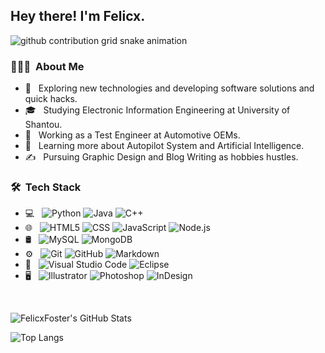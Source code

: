 <h2> Hey there! I'm Felicx.</h2>

<picture>
  <source media="(prefers-color-scheme: dark)" srcset="[https://raw.githubusercontent.com/Zero-coder/Zero-coder/output/github-contribution-grid-snake-dark.svg](https://raw.githubusercontent.com/FelicxFoster/FelicxFoster/output/github-contribution-grid-snake-dark.svg)">
  <source media="(prefers-color-scheme: light)" srcset="[https://raw.githubusercontent.com/Zero-coder/Zero-coder/output/github-contribution-grid-snake.svg](https://raw.githubusercontent.com/FelicxFoster/FelicxFoster/output/github-contribution-grid-snake.svg)">
  <img alt="github contribution grid snake animation" src="[https://raw.githubusercontent.com/Zero-coder/Zero-coder/output/github-contribution-grid-snake.svg](https://raw.githubusercontent.com/Zero-coder/Zero-coder/output/github-contribution-grid-snake.svg](https://raw.githubusercontent.com/FelicxFoster/FelicxFoster/output/github-contribution-grid-snake.svg)">
</picture>

<h3> 👨🏻‍💻 &nbsp;About Me </h3>

- 🤔 &nbsp; Exploring new technologies and developing software solutions and quick hacks.
- 🎓 &nbsp; Studying Electronic Information Engineering at University of Shantou.
- 💼 &nbsp; Working as a Test Engineer at Automotive OEMs.
- 🌱 &nbsp; Learning more about Autopilot System and Artificial Intelligence.
- ✍️ &nbsp; Pursuing Graphic Design and Blog Writing as hobbies hustles.

<h3> 🛠 &nbsp;Tech Stack</h3>

- 💻 &nbsp;
  ![Python](https://img.shields.io/badge/-Python-333333?style=flat&logo=python)
  ![Java](https://img.shields.io/badge/-Java-333333?style=flat&logo=Java&logoColor=007396)
  ![C++](https://img.shields.io/badge/-C++-333333?style=flat&logo=C%2B%2B&logoColor=00599C)
- 🌐 &nbsp;
  ![HTML5](https://img.shields.io/badge/-HTML5-333333?style=flat&logo=HTML5)
  ![CSS](https://img.shields.io/badge/-CSS-333333?style=flat&logo=CSS3&logoColor=1572B6)
  ![JavaScript](https://img.shields.io/badge/-JavaScript-333333?style=flat&logo=javascript)
  ![Node.js](https://img.shields.io/badge/-Node.js-333333?style=flat&logo=node.js)
- 🛢 &nbsp;
  ![MySQL](https://img.shields.io/badge/-MySQL-333333?style=flat&logo=mysql)
  ![MongoDB](https://img.shields.io/badge/-MongoDB-333333?style=flat&logo=mongodb)
- ⚙️ &nbsp;
  ![Git](https://img.shields.io/badge/-Git-333333?style=flat&logo=git)
  ![GitHub](https://img.shields.io/badge/-GitHub-333333?style=flat&logo=github)
  ![Markdown](https://img.shields.io/badge/-Markdown-333333?style=flat&logo=markdown)
- 🔧 &nbsp;
  ![Visual Studio Code](https://img.shields.io/badge/-Visual%20Studio%20Code-333333?style=flat&logo=visual-studio-code&logoColor=007ACC)
  ![Eclipse](https://img.shields.io/badge/-Eclipse-333333?style=flat&logo=eclipse-ide&logoColor=2C2255)
- 🖥 &nbsp;
  ![Illustrator](https://img.shields.io/badge/-Illustrator-333333?style=flat&logo=adobe-illustrator)
  ![Photoshop](https://img.shields.io/badge/-Photoshop-333333?style=flat&logo=adobe-photoshop)
  ![InDesign](https://img.shields.io/badge/-InDesign-333333?style=flat&logo=adobe-indesign)

<br/>



![FelicxFoster's GitHub Stats](https://github-readme-stats.vercel.app/api?username=FelicxFoster&show_icons=true)

![Top Langs](https://github-readme-stats.vercel.app/api/top-langs/?username=FelicxFoster&show_icons=true)

<br/>
